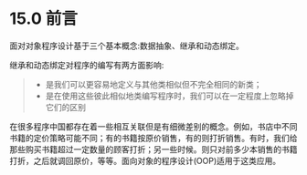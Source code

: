 # 15.0 前言
面对对象程序设计基于三个基本概念:数据抽象、继承和动态绑定。

继承和动态绑定对程序的编写有两方面影响:
> + 是我们可以更容易地定义与其他类相似但不完全相同的新类；
> + 是在使用这些彼此相似地类编写程序时，我们可以在一定程度上忽略掉它们的区别

在很多程序中国都存在着一些相互关联但是有细微差别的概念。例如，书店中不同书籍的定价策略可能不同；有的书籍按原价销售，有的则打折销售。有时，我们给那些购买书籍超过一定数量的顾客打折；另一些时候。则只对前多少本销售的书籍打折，之后就调回原价，等等。面向对象的程序设计(OOP)适用于这类应用。


